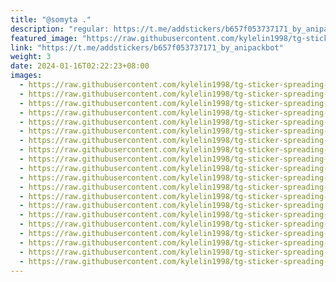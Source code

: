 ```yaml
---
title: "@somyta ."
description: "regular: https://t.me/addstickers/b657f053737171_by_anipackbot"
featured_image: "https://raw.githubusercontent.com/kylelin1998/tg-sticker-spreading-worldwide-images/main/img/8ceb585c-ab46-4fdc-bdde-064134d7e21c.jpg"
link: "https://t.me/addstickers/b657f053737171_by_anipackbot"
weight: 3
date: 2024-01-16T02:22:23+08:00
images:
  - https://raw.githubusercontent.com/kylelin1998/tg-sticker-spreading-worldwide-images/main/img/8ceb585c-ab46-4fdc-bdde-064134d7e21c.jpg
  - https://raw.githubusercontent.com/kylelin1998/tg-sticker-spreading-worldwide-images/main/img/1153b254-008c-43db-8e67-7c25f236fb08.jpg
  - https://raw.githubusercontent.com/kylelin1998/tg-sticker-spreading-worldwide-images/main/img/51ab960c-7e8f-4356-a4cb-32d30e7704a7.jpg
  - https://raw.githubusercontent.com/kylelin1998/tg-sticker-spreading-worldwide-images/main/img/90281619-fde6-4b7c-9f8c-bf6be092bff3.jpg
  - https://raw.githubusercontent.com/kylelin1998/tg-sticker-spreading-worldwide-images/main/img/bd2e2ab6-8e9e-418c-be62-6bc427dcf7f5.jpg
  - https://raw.githubusercontent.com/kylelin1998/tg-sticker-spreading-worldwide-images/main/img/4123b167-07d1-4495-8f52-06b73015b0bf.jpg
  - https://raw.githubusercontent.com/kylelin1998/tg-sticker-spreading-worldwide-images/main/img/ffecda5d-d2db-42f2-91c9-7a8164f90bf9.jpg
  - https://raw.githubusercontent.com/kylelin1998/tg-sticker-spreading-worldwide-images/main/img/c03a77ef-9bcf-4884-8173-d5b265387105.jpg
  - https://raw.githubusercontent.com/kylelin1998/tg-sticker-spreading-worldwide-images/main/img/5a46887b-9f2a-42b3-972e-11bdba350cf0.jpg
  - https://raw.githubusercontent.com/kylelin1998/tg-sticker-spreading-worldwide-images/main/img/5df0c609-ffe5-45d8-ad12-2bd05f591932.jpg
  - https://raw.githubusercontent.com/kylelin1998/tg-sticker-spreading-worldwide-images/main/img/6e0736c9-d680-4024-9b1f-12d626e4df96.jpg
  - https://raw.githubusercontent.com/kylelin1998/tg-sticker-spreading-worldwide-images/main/img/56599c04-13fb-439b-9952-65d71c000bb5.jpg
  - https://raw.githubusercontent.com/kylelin1998/tg-sticker-spreading-worldwide-images/main/img/b81be8b2-1cde-4da5-ae46-ab7956054ee9.jpg
  - https://raw.githubusercontent.com/kylelin1998/tg-sticker-spreading-worldwide-images/main/img/04e382ab-afda-48af-bef9-e89ada41f5ff.jpg
  - https://raw.githubusercontent.com/kylelin1998/tg-sticker-spreading-worldwide-images/main/img/754ba917-76e9-4e76-8a83-bff05b3a02c9.jpg
  - https://raw.githubusercontent.com/kylelin1998/tg-sticker-spreading-worldwide-images/main/img/6e10a759-d98f-45ef-800e-3b8465e30a0e.jpg
  - https://raw.githubusercontent.com/kylelin1998/tg-sticker-spreading-worldwide-images/main/img/30d401e7-6f8b-401a-a827-6a94d586a2f5.jpg
  - https://raw.githubusercontent.com/kylelin1998/tg-sticker-spreading-worldwide-images/main/img/4144e8c5-c3b3-46c7-ae0b-245e7f50a714.jpg
  - https://raw.githubusercontent.com/kylelin1998/tg-sticker-spreading-worldwide-images/main/img/4b2f8d04-b907-438d-aed1-65d5e43fe18b.jpg
  - https://raw.githubusercontent.com/kylelin1998/tg-sticker-spreading-worldwide-images/main/img/a25a1e95-3460-4920-aa0d-99d42dbff7b6.jpg
---
```


